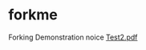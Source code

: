 # forkme
Forking Demonstration
noice
[Test2.pdf](https://github.com/user-attachments/files/22355588/Test2.pdf)
